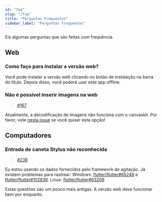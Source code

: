 ```yaml
---
id: "faq"
slug: "/faq"
title: "Perguntas Frequentes"
sidebar_label: "Perguntas Frequentes"
---
```


Eis algumas perguntas que são feitas com frequência.

## Web

### Como faço para instalar a versão web?

Você pode instalar a versão web clicando no botão de instalação na barra do título. Depois disso, você poderá usar este app offline.

### Não é possível inserir imagens na web

> [#167](https://github.com/LinwoodCloud/Butterfly/issues/167)

Atualmente, a decodificação de imagens não funciona com o canvaskit. Por favor, vote [nesta issue](https://github.com/flutter/flutter/issues/102683) se você quiser esta opção!

## Computadores

### Entrada de caneta Stylus não reconhecida

> [#238](https://github.com/LinwoodCloud/Butterfly/issues/238)

Eu estou usando os dados fornecidos pelo framework de agitação. Já existem problemas para rastrear: Windows: [flutter/flutter#65248](https://github.com/flutter/flutter/issues/65248) e [flutter/flutter#102836](https://github.com/flutter/flutter/issues/102836). Linux: [flutter/flutter#63209](https://github.com/flutter/flutter/issues/63209)

Estas questões são um pouco mais antigas. A versão web deve funcionar bem por enquanto.
